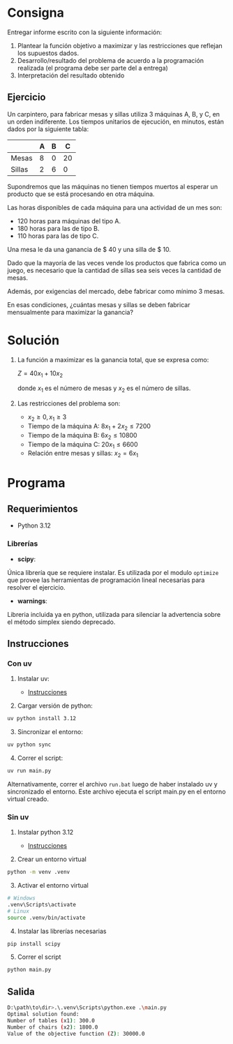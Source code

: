 # Consigna

Entregar informe escrito con la siguiente información: 

1. Plantear la función objetivo a maximizar y las restricciones que reflejan los supuestos dados.
2. Desarrollo/resultado del problema de acuerdo a la programación realizada (el programa debe ser parte del a entrega)
3. Interpretación del resultado obtenido

## Ejercicio

Un carpintero, para fabricar mesas y sillas utiliza 3 máquinas A, B, y C, en un orden indiferente.  Los tiempos unitarios de ejecución, en minutos, están dados por la siguiente tabla:

| | A | B | C |
|---|---|---|---|
| Mesas | 8 | 0 | 20 |
| Sillas | 2 | 6 | 0 |

Supondremos que las máquinas no tienen tiempos muertos al esperar un producto que se está procesando en otra máquina.

Las horas disponibles de cada máquina para una actividad de un mes son:

- 120 horas para máquinas del tipo A.
- 180 horas para las de tipo B.
- 110 horas para las de tipo C.

Una mesa le da una ganancia de \$ 40 y una silla de $ 10.

Dado que la mayoría de las veces vende los productos que fabrica como un juego, es necesario que la cantidad de sillas sea seis veces la cantidad de mesas.  

Además, por exigencias del mercado, debe fabricar como mínimo 3 mesas.

En esas condiciones, ¿cuántas mesas y sillas se deben fabricar mensualmente para maximizar la ganancia?

# Solución

1. La función a maximizar es la ganancia total, que se expresa como:

   $Z = 40x_1 + 10x_2$

   donde $x_1$ es el número de mesas y $x_2$ es el número de sillas.

2. Las restricciones del problema son:
    - $x_2 \geq 0, x_1 \geq 3$
    - Tiempo de la máquina A: $8x_1 + 2x_2 \leq 7200$
    - Tiempo de la máquina B: $6x_2 \leq 10800$
    - Tiempo de la máquina C: $20x_1 \leq 6600$
    - Relación entre mesas y sillas: $x_2 = 6x_1$

# Programa

## Requerimientos

- Python 3.12

### Librerías

- **scipy**:

Única librería que se requiere instalar. Es utilizada por el modulo `optimize` que provee las herramientas de programación lineal necesarias para resolver el ejercicio.

- **warnings**:

Libreria incluida ya en python, utilizada para silenciar la advertencia sobre el método simplex siendo deprecado.

## Instrucciones

### Con uv

1. Instalar uv: 

    - [Instrucciones](https://docs.astral.sh/uv/getting-started/installation/#__tabbed_1_2)

2. Cargar versión de python:

```bash
uv python install 3.12
```

3. Sincronizar el entorno:

```bash
uv python sync
```

4. Correr el script:

```bash
uv run main.py
```

Alternativamente, correr el archivo `run.bat` luego de haber instalado uv y sincronizado el entorno. Este archivo ejecuta el script main.py en el entorno virtual creado.

### Sin uv

1. Instalar python 3.12

    - [Instrucciones](https://www.python.org/downloads/)

2. Crear un entorno virtual

```bash
python -m venv .venv
```

3. Activar el entorno virtual

```bash
# Windows
.venv\Scripts\activate
# Linux
source .venv/bin/activate
```

4. Instalar las librerías necesarias

```bash
pip install scipy
```

5. Correr el script

```bash
python main.py
```

## Salida

```bash
D:\path\to\dir>.\.venv\Scripts\python.exe .\main.py
Optimal solution found:
Number of tables (x1): 300.0
Number of chairs (x2): 1800.0
Value of the objective function (Z): 30000.0
```